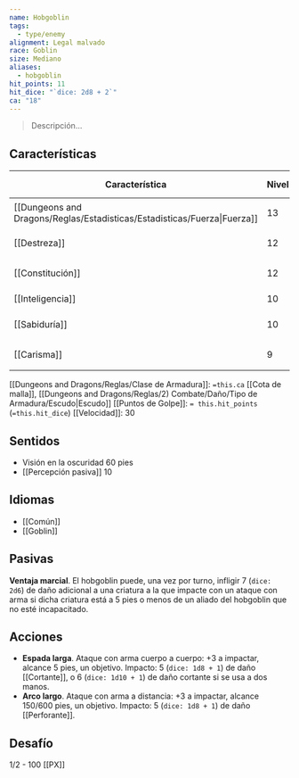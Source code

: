 ```yaml
---
name: Hobgoblin
tags:
  - type/enemy
alignment: Legal malvado
race: Goblin
size: Mediano
aliases:
  - hobgoblin
hit_points: 11
hit_dice: "`dice: 2d8 + 2`"
ca: "18"
---
```

> Descripción...
## Características
| Característica                                                           | Nivel | Bonificador | Lanzar dado      |
| ------------------------------------------------------------------------ | ----- | ----------- | ---------------- |
| [[Dungeons and Dragons/Reglas/Estadisticas/Estadisticas/Fuerza\|Fuerza]] | 13    | 1           | `dice: 1d20 + 1` |
| [[Destreza]]                                                             | 12    | 1           | `dice: 1d20 + 1` |
| [[Constitución]]                                                         | 12    | 1           | `dice: 1d20 + 1` |
| [[Inteligencia]]                                                         | 10    | 0           | `dice: 1d20`     |
| [[Sabiduría]]                                                            | 10    | 0           | `dice: 1d20 + 0` |
| [[Carisma]]                                                              | 9     | -1          | `dice: 1d20 - 1` |

[[Dungeons and Dragons/Reglas/Clase de Armadura]]: `=this.ca` [[Cota de malla]], [[Dungeons and Dragons/Reglas/2) Combate/Daño/Tipo de Armadura/Escudo|Escudo]]
[[Puntos de Golpe]]: `= this.hit_points` (`=this.hit_dice`)
[[Velocidad]]: 30

## Sentidos
- Visión en la oscuridad 60 pies
- [[Percepción pasiva]] 10
## Idiomas
- [[Común]]
- [[Goblin]]
## Pasivas
**Ventaja marcial**. El hobgoblin puede, una vez por turno, infligir 7 (`dice: 2d6`) de daño adicional a una criatura a la que impacte con un ataque con arma si dicha criatura está a 5 pies o menos de un aliado del hobgoblin que no esté incapacitado.
## Acciones
- **Espada larga**. Ataque con arma cuerpo a cuerpo: +3 a impactar, alcance 5 pies, un objetivo. Impacto: 5 (`dice: 1d8 + 1`) de daño [[Cortante]], o 6 (`dice: 1d10 + 1`) de daño cortante si se usa a dos manos. 
- **Arco largo**. Ataque con arma a distancia: +3 a impactar, alcance 150/600 pies, un objetivo. Impacto: 5 (`dice: 1d8 + 1`) de daño [[Perforante]].
## Desafío
1/2 - 100 [[PX]]
